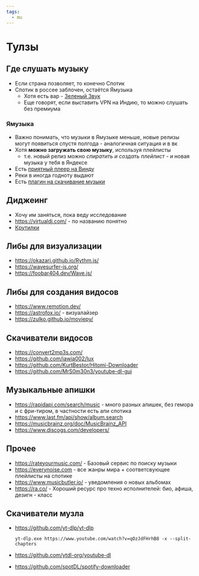 ```yaml
---
tags:
  - mu
---
```


# Тулзы

## Где слушать музыку

- Если страна позволяет, то конечно Спотик
- Спотик в россее заблочен, остаётся Ямузыка
    - Хотя есть вар - [Зеленый Звук](https://www.green-sound.ru/)
    - Еще говорят, если выставить VPN на Индию, то можно слушать без премиума 

### Ямузыка

- Важно понимать, что музыки в Ямузыке меньше, новые релизы могут появиться спустя полгода - аналогичная ситуация и в вк
- Хотя **можно загружать свою музыку**, используя плейлисты
    - т.е. новый релиз можно _спиратить и создать плейлист_ - и новая музыка у тебя в Яндексе
- Есть [приятный плеер на Винду](https://apps.microsoft.com/store/detail/яндексмузыка/9NBLGGH0CB6D)
- Реки в иногда годноту выдают
- Есть [
  плагин на скачивание музыки](https://chrome.google.com/webstore/detail/yandex-music-downloader/agkcaldeglaadeknkclfbpdojhhclfej)

## Диджеинг

- Хочу им заняться, пока веду исследование
- https://virtualdj.com/ - по названию понятно
- [Крутилки](https://www.ozon.ru/product/pioneer-ddj-400-dvuhkanalnyy-kontroller-dlya-rekordbox-dj-173312239/?avtc=1&avte=2&avts=1671807367&sh=DxDTd2mCFg)

## Либы для визуализации

- https://okazari.github.io/Rythm.js/
- https://wavesurfer-js.org/
- https://foobar404.dev/Wave.js/

## Либы для создания видосов

- https://www.remotion.dev/
- https://astrofox.io/ - визуалайзер
- https://zulko.github.io/moviepy/

## Скачиватели видосов

- https://convert2mp3s.com/
- https://github.com/iawia002/lux
- https://github.com/KurtBestor/Hitomi-Downloader
- https://github.com/MrS0m30n3/youtube-dl-gui

## Музыкальные апишки

- https://rapidapi.com/search/music - много разных апишек, без гемора и с фри-тиром, в частности есть апи спотика
- https://www.last.fm/api/show/album.search
- https://musicbrainz.org/doc/MusicBrainz_API
- https://www.discogs.com/developers/

## Прочее

- https://rateyourmusic.com/ - Базовый сервис по поиску музыки
- https://everynoise.com - все жанры мира + соответсвующее плейлисты на спотике
- https://www.musicbutler.io/  - уведомления о новых альбомах
- https://ra.co/ - Хороший ресурс про техно исполнителей: био, афиша, дезигн - класс

## Скачиватели музла

- https://github.com/yt-dlp/yt-dlp

    ```
    yt-dlp.exe https://www.youtube.com/watch?v=qOzJdFHrhB8 -x --split-chapters
    ```

- https://github.com/ytdl-org/youtube-dl
- https://github.com/spotDL/spotify-downloader